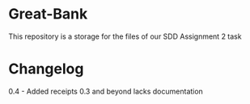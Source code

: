 # Great-Bank
This repository is a storage for the files of our SDD Assignment 2 task

# Changelog
0.4 - Added receipts
0.3 and beyond lacks documentation